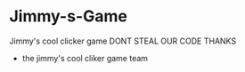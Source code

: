 # Jimmy-s-Game
Jimmy's cool clicker game 
DONT STEAL OUR CODE THANKS 
- the jimmy's cool cliker game team 

